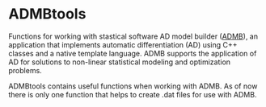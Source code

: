 # ADMBtools
Functions for working with stastical software AD model builder ([ADMB](https://www.admb-project.org/)),  an application that implements automatic differentiation (AD) using C++ classes and a native template language. ADMB supports the application of AD for solutions to non-linear statistical modeling and optimization problems.


ADMBtools contains useful functions when working with ADMB. As of now there is only one function that helps to create .dat files for use with ADMB.
